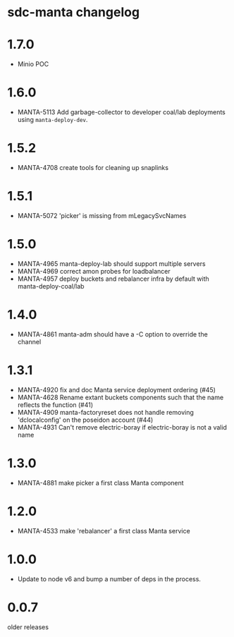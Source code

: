 # sdc-manta changelog

# 1.7.0

- Minio POC

# 1.6.0

- MANTA-5113 Add garbage-collector to developer coal/lab deployments using
  `manta-deploy-dev`.

# 1.5.2

- MANTA-4708 create tools for cleaning up snaplinks

# 1.5.1

- MANTA-5072 'picker' is missing from mLegacySvcNames

# 1.5.0

- MANTA-4965 manta-deploy-lab should support multiple servers
- MANTA-4969 correct amon probes for loadbalancer
- MANTA-4957 deploy buckets and rebalancer infra by default with manta-deploy-coal/lab

# 1.4.0

- MANTA-4861 manta-adm should have a -C option to override the channel

# 1.3.1

- MANTA-4920 fix and doc Manta service deployment ordering (#45)
- MANTA-4628 Rename extant buckets components such that the name reflects the function (#41)
- MANTA-4909 manta-factoryreset does not handle removing 'dclocalconfig' on the poseidon account (#44)
- MANTA-4931 Can't remove electric-boray if electric-boray is not a valid name

# 1.3.0

- MANTA-4881 make picker a first class Manta component

# 1.2.0

- MANTA-4533 make 'rebalancer' a first class Manta service

# 1.0.0

- Update to node v6 and bump a number of deps in the process.

# 0.0.7

older releases
